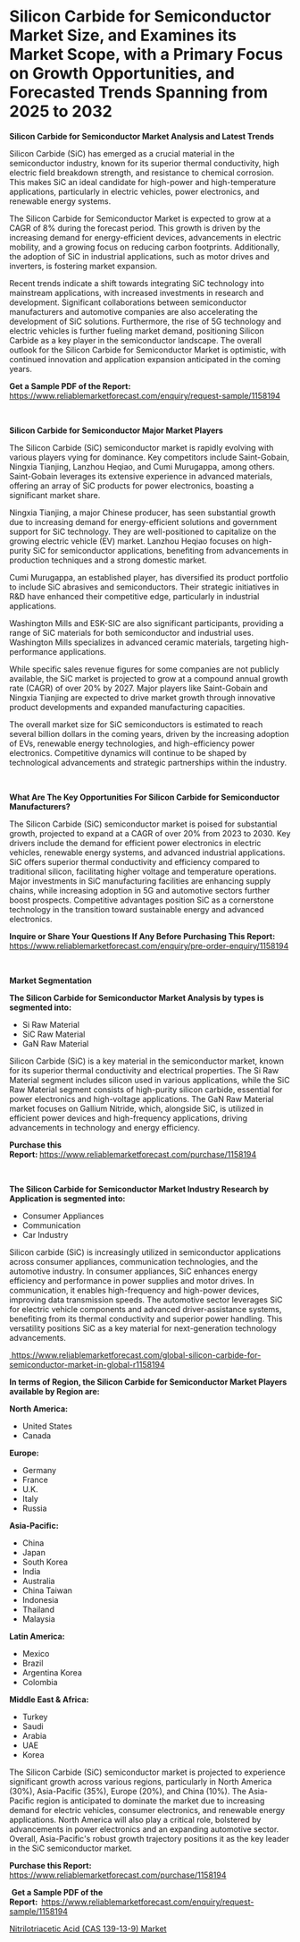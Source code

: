 <p><h1>Silicon Carbide for Semiconductor Market Size, and Examines its Market Scope, with a Primary Focus on Growth Opportunities, and Forecasted Trends Spanning from 2025 to 2032</h1></p><p><strong>Silicon Carbide for Semiconductor Market Analysis and Latest Trends</strong></p>
<p><p>Silicon Carbide (SiC) has emerged as a crucial material in the semiconductor industry, known for its superior thermal conductivity, high electric field breakdown strength, and resistance to chemical corrosion. This makes SiC an ideal candidate for high-power and high-temperature applications, particularly in electric vehicles, power electronics, and renewable energy systems.</p><p>The Silicon Carbide for Semiconductor Market is expected to grow at a CAGR of 8% during the forecast period. This growth is driven by the increasing demand for energy-efficient devices, advancements in electric mobility, and a growing focus on reducing carbon footprints. Additionally, the adoption of SiC in industrial applications, such as motor drives and inverters, is fostering market expansion.</p><p>Recent trends indicate a shift towards integrating SiC technology into mainstream applications, with increased investments in research and development. Significant collaborations between semiconductor manufacturers and automotive companies are also accelerating the development of SiC solutions. Furthermore, the rise of 5G technology and electric vehicles is further fueling market demand, positioning Silicon Carbide as a key player in the semiconductor landscape. The overall outlook for the Silicon Carbide for Semiconductor Market is optimistic, with continued innovation and application expansion anticipated in the coming years.</p></p>
<p><strong>Get a Sample PDF of the Report:&nbsp;</strong> <a href="https://www.reliablemarketforecast.com/enquiry/request-sample/1158194?utm_campaign=2314&utm_medium=2&utm_source=Github&utm_content=ia&utm_term=02042025&utm_id=silicon-carbide-for-semiconductor">https://www.reliablemarketforecast.com/enquiry/request-sample/1158194</a></p>
<p>&nbsp;</p>
<p><strong>Silicon Carbide for Semiconductor Major Market Players</strong></p>
<p><p>The Silicon Carbide (SiC) semiconductor market is rapidly evolving with various players vying for dominance. Key competitors include Saint-Gobain, Ningxia Tianjing, Lanzhou Heqiao, and Cumi Murugappa, among others. Saint-Gobain leverages its extensive experience in advanced materials, offering an array of SiC products for power electronics, boasting a significant market share.</p><p>Ningxia Tianjing, a major Chinese producer, has seen substantial growth due to increasing demand for energy-efficient solutions and government support for SiC technology. They are well-positioned to capitalize on the growing electric vehicle (EV) market. Lanzhou Heqiao focuses on high-purity SiC for semiconductor applications, benefiting from advancements in production techniques and a strong domestic market.</p><p>Cumi Murugappa, an established player, has diversified its product portfolio to include SiC abrasives and semiconductors. Their strategic initiatives in R&D have enhanced their competitive edge, particularly in industrial applications.</p><p>Washington Mills and ESK-SIC are also significant participants, providing a range of SiC materials for both semiconductor and industrial uses. Washington Mills specializes in advanced ceramic materials, targeting high-performance applications.</p><p>While specific sales revenue figures for some companies are not publicly available, the SiC market is projected to grow at a compound annual growth rate (CAGR) of over 20% by 2027. Major players like Saint-Gobain and Ningxia Tianjing are expected to drive market growth through innovative product developments and expanded manufacturing capacities. </p><p>The overall market size for SiC semiconductors is estimated to reach several billion dollars in the coming years, driven by the increasing adoption of EVs, renewable energy technologies, and high-efficiency power electronics. Competitive dynamics will continue to be shaped by technological advancements and strategic partnerships within the industry.</p></p>
<p>&nbsp;</p>
<p><strong>What Are The Key Opportunities For Silicon Carbide for Semiconductor Manufacturers?</strong></p>
<p><p>The Silicon Carbide (SiC) semiconductor market is poised for substantial growth, projected to expand at a CAGR of over 20% from 2023 to 2030. Key drivers include the demand for efficient power electronics in electric vehicles, renewable energy systems, and advanced industrial applications. SiC offers superior thermal conductivity and efficiency compared to traditional silicon, facilitating higher voltage and temperature operations. Major investments in SiC manufacturing facilities are enhancing supply chains, while increasing adoption in 5G and automotive sectors further boost prospects. Competitive advantages position SiC as a cornerstone technology in the transition toward sustainable energy and advanced electronics.</p></p>
<p><strong>Inquire or Share Your Questions If Any Before Purchasing This Report:</strong> <a href="https://www.reliablemarketforecast.com/enquiry/pre-order-enquiry/1158194?utm_campaign=2314&utm_medium=2&utm_source=Github&utm_content=ia&utm_term=02042025&utm_id=silicon-carbide-for-semiconductor">https://www.reliablemarketforecast.com/enquiry/pre-order-enquiry/1158194</a></p>
<p>&nbsp;</p>
<p><strong>Market Segmentation</strong></p>
<p><strong>The Silicon Carbide for Semiconductor Market Analysis by types is segmented into:</strong></p>
<p><ul><li>Si Raw Material</li><li>SiC Raw Material</li><li>GaN Raw Material</li></ul></p>
<p><p>Silicon Carbide (SiC) is a key material in the semiconductor market, known for its superior thermal conductivity and electrical properties. The Si Raw Material segment includes silicon used in various applications, while the SiC Raw Material segment consists of high-purity silicon carbide, essential for power electronics and high-voltage applications. The GaN Raw Material market focuses on Gallium Nitride, which, alongside SiC, is utilized in efficient power devices and high-frequency applications, driving advancements in technology and energy efficiency.</p></p>
<p><strong>Purchase this Report:&nbsp;</strong><a href="https://www.reliablemarketforecast.com/purchase/1158194?utm_campaign=2314&utm_medium=2&utm_source=Github&utm_content=ia&utm_term=02042025&utm_id=silicon-carbide-for-semiconductor">https://www.reliablemarketforecast.com/purchase/1158194</a></p>
<p>&nbsp;</p>
<p><strong>The Silicon Carbide for Semiconductor Market Industry Research by Application is segmented into:</strong></p>
<p><ul><li>Consumer Appliances</li><li>Communication</li><li>Car Industry</li></ul></p>
<p><p>Silicon carbide (SiC) is increasingly utilized in semiconductor applications across consumer appliances, communication technologies, and the automotive industry. In consumer appliances, SiC enhances energy efficiency and performance in power supplies and motor drives. In communication, it enables high-frequency and high-power devices, improving data transmission speeds. The automotive sector leverages SiC for electric vehicle components and advanced driver-assistance systems, benefiting from its thermal conductivity and superior power handling. This versatility positions SiC as a key material for next-generation technology advancements.</p></p>
<p><a href="https://www.reliablemarketforecast.com/global-silicon-carbide-for-semiconductor-market-in-global-r1158194?utm_campaign=2314&utm_medium=2&utm_source=Github&utm_content=ia&utm_term=02042025&utm_id=silicon-carbide-for-semiconductor">&nbsp;https://www.reliablemarketforecast.com/global-silicon-carbide-for-semiconductor-market-in-global-r1158194</a></p>
<p><strong>In terms of Region, the Silicon Carbide for Semiconductor Market Players available by Region are:</strong></p>
<p>
    <p> <strong> North America: </strong>
        <ul>
            <li>United States</li>
            <li>Canada</li>
        </ul>
        </p> 
    <p> <strong> Europe: </strong>
        <ul>
            <li>Germany</li>
            <li>France</li>
            <li>U.K.</li>
            <li>Italy</li>
            <li>Russia</li>
        </ul>
        </p> 
    <p> <strong> Asia-Pacific: </strong>
        <ul>
            <li>China</li>
            <li>Japan</li>
            <li>South Korea</li>
            <li>India</li>
            <li>Australia</li>
            <li>China Taiwan</li>
            <li>Indonesia</li>
            <li>Thailand</li>
            <li>Malaysia</li>
        </ul>
        </p> 
    <p> <strong> Latin America: </strong>
        <ul>
            <li>Mexico</li>
            <li>Brazil</li>
            <li>Argentina Korea</li>
            <li>Colombia</li>
        </ul>
        </p> 
    <p> <strong> Middle East & Africa: </strong>
        <ul>
            <li>Turkey</li>
            <li>Saudi</li>
            <li>Arabia</li>
            <li>UAE</li>
            <li>Korea</li>
        </ul>
    </p>
    </p>
<p><p>The Silicon Carbide (SiC) semiconductor market is projected to experience significant growth across various regions, particularly in North America (30%), Asia-Pacific (35%), Europe (20%), and China (10%). The Asia-Pacific region is anticipated to dominate the market due to increasing demand for electric vehicles, consumer electronics, and renewable energy applications. North America will also play a critical role, bolstered by advancements in power electronics and an expanding automotive sector. Overall, Asia-Pacific's robust growth trajectory positions it as the key leader in the SiC semiconductor market.</p></p>
<p><strong>Purchase this Report: </strong><a href="https://www.reliablemarketforecast.com/purchase/1158194?utm_campaign=2314&utm_medium=2&utm_source=Github&utm_content=ia&utm_term=02042025&utm_id=silicon-carbide-for-semiconductor">https://www.reliablemarketforecast.com/purchase/1158194</a></p>
<p>&nbsp;<strong>Get a Sample PDF of the Report:&nbsp;&nbsp;</strong><a href="https://www.reliablemarketforecast.com/enquiry/request-sample/1158194?utm_campaign=2314&utm_medium=2&utm_source=Github&utm_content=ia&utm_term=02042025&utm_id=silicon-carbide-for-semiconductor">https://www.reliablemarketforecast.com/enquiry/request-sample/1158194</a></p>
<p><strong></strong></p>
<p><p><a href="https://github.com/rileymgdorcas/Market-Research-Report-List-1/blob/main/nitrilotriacetic-acid-cas-139-13-9-market.md?utm_campaign=2314&utm_medium=2&utm_source=Github&utm_content=ia&utm_term=02042025&utm_id=silicon-carbide-for-semiconductor">Nitrilotriacetic Acid (CAS 139-13-9) Market</a></p></p>